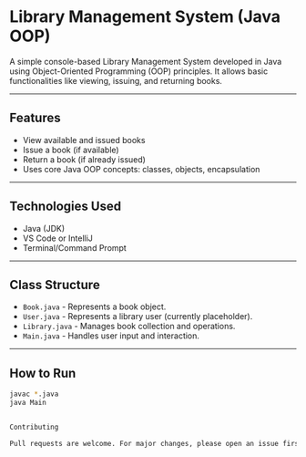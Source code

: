 # Library Management System (Java OOP)

A simple console-based Library Management System developed in Java using Object-Oriented Programming (OOP) principles. It allows basic functionalities like viewing, issuing, and returning books.

---

## Features

- View available and issued books
- Issue a book (if available)
- Return a book (if already issued)
- Uses core Java OOP concepts: classes, objects, encapsulation

---

## Technologies Used

- Java (JDK)
- VS Code or IntelliJ
- Terminal/Command Prompt

---

## Class Structure

- `Book.java` - Represents a book object.
- `User.java` - Represents a library user (currently placeholder).
- `Library.java` - Manages book collection and operations.
- `Main.java` - Handles user input and interaction.

---

## How to Run

```bash
javac *.java
java Main


Contributing

Pull requests are welcome. For major changes, please open an issue first.


